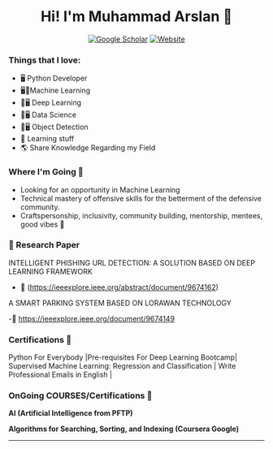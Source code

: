 <div align=center> 
  <h1> Hi! I'm Muhammad Arslan 👋 </h1> 

[![Google Scholar](https://img.shields.io/badge/GS-Google%20Scholar!-purple?style=for-the-badge)](https://scholar.google.com/citations?user=Md2S0oQAAAAJ&hl=en&authuser=1)
[![Website](https://img.shields.io/website?label=LinkedIn.Profile&style=for-the-badge&url=https%3A%2F%2Fhuskyhacks.dev)](https://www.linkedin.com/in/marslanquerishi/)
<!-- [![Badges](https://img.shields.io/website?label=My.Security.Badges&style=for-the-badge&url=https%3A%2F%2FMy.Security.Badges)](https://www.credly.com/users/muhammad-irfan.7ab275d2/badges) -->
</div>


### Things that I love:
- 🖥️ Python Developer
- 🖥📕Machine Learning
- 📕🖥️ Deep Learning
- 📕🖥️ Data Science
- 📕🖥️ Object Detection
- 📒 Learning stuff
- 🌎 Share Knowledge Regarding my Field

### Where I'm Going 🧭
- Looking for an opportunity in Machine Learning
- Technical mastery of offensive skills for the betterment of the defensive community.
- Craftspersonship, inclusivity, community building, mentorship, mentees, good vibes 🎵

### 📕 Research Paper
INTELLIGENT PHISHING URL DETECTION: A SOLUTION BASED ON 
DEEP LEARNING FRAMEWORK

- 📡 (https://ieeexplore.ieee.org/abstract/document/9674162)

A SMART PARKING SYSTEM BASED ON LORAWAN TECHNOLOGY 

-📡 https://ieeexplore.ieee.org/document/9674149

### Certifications 📜
Python For Everybody |Pre-requisites For Deep Learning Bootcamp| Supervised Machine Learning: Regression and
Classification | Write Professional Emails in English | 


### OnGoing COURSES/Certifications 🎤
**AI (Artificial Intelligence from PFTP)**


**Algorithms for Searching, Sorting, and Indexing (Coursera Google)**

---
